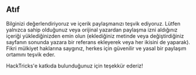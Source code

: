 ## Atıf
Bilginizi değerlendiriyoruz ve içerik paylaşmanızı teşvik ediyoruz. Lütfen yalnızca sahip olduğunuz veya orijinal yazardan paylaşma izni aldığınız içeriği yüklediğinizden emin olun (eklediğiniz metinde veya değiştirdiğiniz sayfanın sonunda yazara bir referans ekleyerek veya her ikisini de yaparak). Fikri mülkiyet haklarına saygınız, herkes için güvenilir ve yasal bir paylaşım ortamını teşvik eder.

HackTricks'e katkıda bulunduğunuz için teşekkür ederiz!
